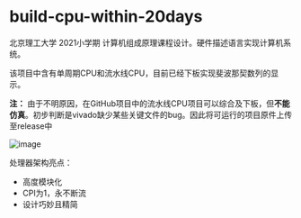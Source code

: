 # build-cpu-within-20days
北京理工大学 2021小学期 计算机组成原理课程设计。硬件描述语言实现计算机系统。

该项目中含有单周期CPU和流水线CPU，目前已经下板实现斐波那契数列的显示。

**注：** 由于不明原因，在GitHub项目中的流水线CPU项目可以综合及下板，但**不能仿真**。初步判断是vivado缺少某些关键文件的bug。因此将可运行的项目原件上传至release中

![image](https://user-images.githubusercontent.com/50841088/135760230-7aab9220-ad89-42ef-bf69-238748fbc0be.png)

处理器架构亮点：

* 高度模块化
* CPI为1，永不断流
* 设计巧妙且精简
